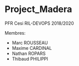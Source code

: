 # Project_Madera
PFR Cesi RIL-DEVOPS 2018/2020

Membres:

* Marc ROUSSEAU
* Maxime CARDINAL
* Nathan ROPARS
* Thibaud PHILIPPI
